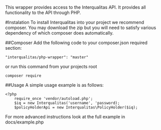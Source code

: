 This wrapper provides access to the Interqualitas API.  It provides all functionality to the API through PHP.

#Instalation
To install Interqualitas into your project we recommend composer.  You may download the zip but you will need to satisfy various dependency of which composer does automatically.

##Composer
Add the following code to your composer.json required section:

    "interqualitas/php-wrapper": "master"
    
or run this command from your projects root

    composer require
    
##Usage
A simple usage example is as follows:

    <?php
        require_once 'vendor/autoload.php';
        $iq = new Interqualitas('username', 'password);
        $policyHolderApi = new Interqualitas\PolicyHolder($iq);
        
For more advanced instructions look at the full example in docs/example.php